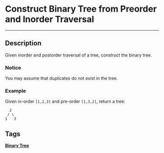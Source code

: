 # Construct Binary Tree from Preorder and Inorder Traversal
-----
## Description
Given inorder and postorder traversal of a tree, construct the binary tree.

### Notice
You may assume that duplicates do not exist in the tree.

### Example
Given in-order ```[1,2,3]``` and pre-order ```[1,3,2]```, return a tree:
```
  2
 / \
1   3
```

## Tags
**[Binary Tree](http://www.lintcode.com/tag/binary-search/)**
